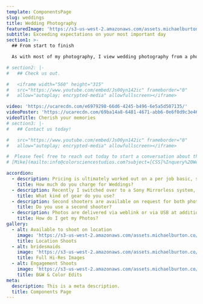 ```yaml
---
template: ComponentsPage
slug: weddings
title: Wedding Photography
featuredImage: 'https://s3-us-west-2.amazonaws.com/assets.michaelburton.co/IMG_0901.jpg'
subtitle: Exceeding expectations on your most important day
section1: >-
  ## From start to finish 

  As with most of my photography, I view wedding photography from a photojournalist perspective. I aim to tell a story of the day, one that involves everything from the preparation, to the final dances at the end of the night.

# section2: |-
#   ## Check us out.

#   <iframe width="560" height="315"
#   src="https://www.youtube.com/embed/Js00yn142ic" frameborder="0"
#   allow="autoplay; encrypted-media" allowfullscreen></iframe>

video: 'https://ucarecdn.com/e6979298-66d6-4245-b496-6e5a5d507135/'
videoPoster: 'https://ucarecdn.com/69ba14a8-6481-4671-abb6-0e6f0d9c3e46/'
videoTitle: Cherish your memories
# section3: |-
#   ## Contact us today!

#   src="https://www.youtube.com/embed/Js00yn142ic" frameborder="0"
#   allow="autoplay; encrypted-media" allowfullscreen></iframe>

#  Please feel free to reach out today to start a conversation about the needs for you next event. Please don't hesitate to send over an email to
# [Mike](mailto:info@colorsciencestudios.com?subject=[CSS]%Inquery%20Weddings%20SiteReferral)

accordion:
  - description: Pricing is ultimately worked out on a per job basic, so make sure to contact me directly for an accurate quote. However as a general reference rates start at $350/Hour and are factoring in to include post and pre production time.
    title: How much do you charge for Weddings?
  - description: Recently I switched over to a Sony Mirrorless system, and quite frankly am loving the new setup. As a previous Canon user, I'm still a huge fan of their L series lenses and build quality on the 5D lineup, but the new autofocus system available on the A9/A7 cameras in a true gamechanger. With almost 700 focus points, nearly every shot comes out sharp and crisp. Combining the Sony A7 Mk III with a Zeiss 50mm 1.4 for portraits and videography produces magical effects I can't wait to share
    title: What kind of gear do you use?
  - description: Second shooters are available on request for both photography and videography. Typically second/third shooter jobs are needed for videography/photography joint contracts, and jobs $2500 or higher.
    title: Do you use a second shooter?
  - description: Photos are delivered via weblink or via USB at additional extra charge. Web links are included in all photo packages, and clients have full access to the unrestricted Hi-Res JPEG outputs from their session. Once clients have their pictures they may print them at their convenience on any available printer. MPix is an online servie I personally recommend, whereas Costco is also an excellent in person option. Photo turnaround ultimately depends on the number of photos taken and availability, but is guarenteed within 30 days. For photobooth rentals, headshots photos are guarentted withing 1 week.
    title: How do I get my Photos?
gallery:
  - alt: Available to shoot on location
    image: 'https://s3-us-west-2.amazonaws.com/assets.michaelburton.co/IMG_3934.jpg'
    title: Location Shoots
  - alt: bridesmaids
    image: 'https://s3-us-west-2.amazonaws.com/assets.michaelburton.co/IMG_6641.jpg'
    title: Full Hi-Res Images
  - alt: Engagement Shoots
    image: 'https://s3-us-west-2.amazonaws.com/assets.michaelburton.co/IMG_2182.jpg'
    title: B&W & Color Edits
meta:
  description: This is a meta description.
  title: Components Page
---
```

